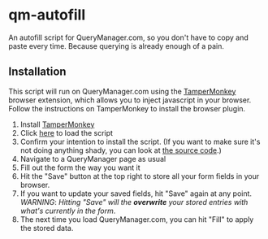 # qm-autofill

An autofill script for QueryManager.com, so you don't have to copy and paste every time. Because querying is already enough of a pain.

## Installation

This script will run on QueryManager.com using the [TamperMonkey](https://www.tampermonkey.net/) browser extension, which allows you to inject javascript in your browser. Follow the instructions on TamperMonkey to install the browser plugin.

1. Install [TamperMonkey](https://www.tampermonkey.net/)
1. Click [here](https://raw.githubusercontent.com/crookedgrin/qm-autofill/main/script.user.js) to load the script
1. Confirm your intention to install the script. (If you want to make sure it's not doing anything shady, you can look at [the source code](github.com/crookedgrin/qm-autofill/main/script.user.js).)
1. Navigate to a QueryManager page as usual
1. Fill out the form the way you want it
1. Hit the "Save" button at the top right to store all your form fields in your browser.
1. If you want to update your saved fields, hit "Save" again at any point.
*WARNING*: _Hitting "Save" will the **overwrite** your stored entries with what's currently in the form_.
1. The next time you load QueryManager.com, you can hit "Fill" to apply the stored data.

